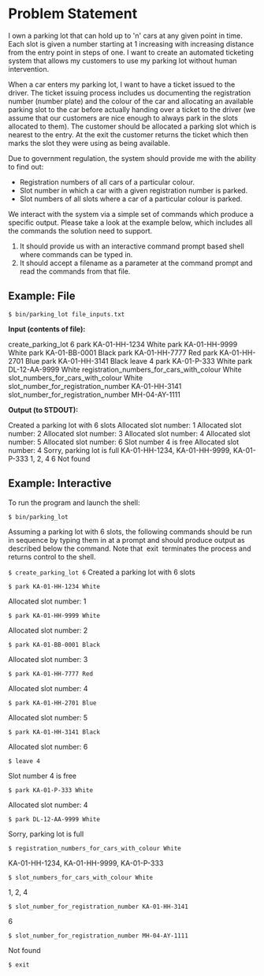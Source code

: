 # Problem Statement

I own a parking lot that can hold up to 'n' cars at any given point in time. Each slot is given a number starting at 1 increasing with increasing distance from the entry point in steps of one. I want to create an automated ticketing system that allows my customers to use my parking lot without human intervention.

When a car enters my parking lot, I want to have a ticket issued to the driver. The ticket issuing process includes us documenting the registration number (number plate) and the colour of the car and allocating an available parking slot to the car before actually handing over a ticket to the driver (we assume that our customers are nice enough to always park in the slots allocated to them). The customer should be allocated a parking slot which is nearest to the entry. At the exit the customer returns the ticket which then marks the slot they were using as being available.

Due to government regulation, the system should provide me with the ability to find out:
- Registration numbers of all cars of a particular colour.
- Slot number in which a car with a given registration number is parked.
- Slot numbers of all slots where a car of a particular colour is parked.

We interact with the system via a simple set of commands which produce a specific output. Please take a look at the example below, which includes all the commands the solution need to support.

1. It should provide us with an interactive command prompt based shell where commands can be typed in.
2. It should accept a filename as a parameter at the command prompt and read the commands from that file.

## Example: File

`$ bin/parking_lot file_inputs.txt`

**Input (contents of file):**

create_parking_lot 6
park KA-01-HH-1234 White
park KA-01-HH-9999 White
park KA-01-BB-0001 Black
park KA-01-HH-7777 Red
park KA-01-HH-2701 Blue
park KA-01-HH-3141 Black
leave 4
park KA-01-P-333 White
park DL-12-AA-9999 White
registration_numbers_for_cars_with_colour White
slot_numbers_for_cars_with_colour White
slot_number_for_registration_number KA-01-HH-3141
slot_number_for_registration_number MH-04-AY-1111


**Output (to STDOUT):**

Created a parking lot with 6 slots
Allocated slot number: 1
Allocated slot number: 2
Allocated slot number: 3
Allocated slot number: 4
Allocated slot number: 5
Allocated slot number: 6
Slot number 4 is free
Allocated slot number: 4
Sorry, parking lot is full
KA-01-HH-1234, KA-01-HH-9999, KA-01-P-333
1, 2, 4
6
Not found

## Example: Interactive

To run the program and launch the shell:

`$ bin/parking_lot`

Assuming a parking lot with 6 slots, the following commands should be run in sequence by typing them in at a prompt and should produce output as described below the command. Note that ​ exit ​ terminates the process and returns control to the shell.

`$ create_parking_lot 6`
Created a parking lot with 6 slots

`$ park KA-01-HH-1234 White`

Allocated slot number: 1

`$ park KA-01-HH-9999 White`

Allocated slot number: 2

`$ park KA-01-BB-0001 Black`

Allocated slot number: 3

`$ park KA-01-HH-7777 Red`

Allocated slot number: 4

`$ park KA-01-HH-2701 Blue`

Allocated slot number: 5

`$ park KA-01-HH-3141 Black`

Allocated slot number: 6

`$ leave 4`

Slot number 4 is free

`$ park KA-01-P-333 White`

Allocated slot number: 4

`$ park DL-12-AA-9999 White`

Sorry, parking lot is full

`$ registration_numbers_for_cars_with_colour White`

KA-01-HH-1234, KA-01-HH-9999, KA-01-P-333

`$ slot_numbers_for_cars_with_colour White`

1, 2, 4

`$ slot_number_for_registration_number KA-01-HH-3141`

6

`$ slot_number_for_registration_number MH-04-AY-1111`

Not found

`$ exit`
